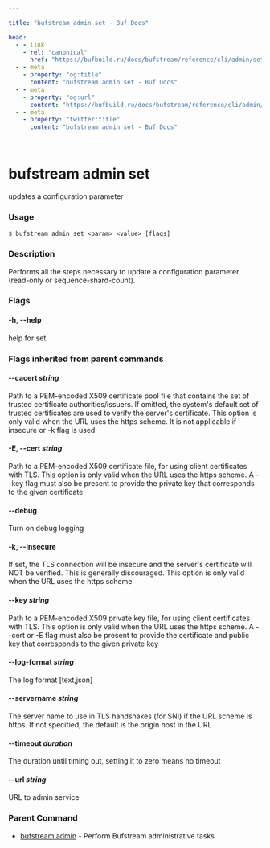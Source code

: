 ```yaml
---

title: "bufstream admin set - Buf Docs"

head:
  - - link
    - rel: "canonical"
      href: "https://bufbuild.ru/docs/bufstream/reference/cli/admin/set/"
  - - meta
    - property: "og:title"
      content: "bufstream admin set - Buf Docs"
  - - meta
    - property: "og:url"
      content: "https://bufbuild.ru/docs/bufstream/reference/cli/admin/set/"
  - - meta
    - property: "twitter:title"
      content: "bufstream admin set - Buf Docs"

---
```


# bufstream admin set

updates a configuration parameter

### Usage

```console
$ bufstream admin set <param> <value> [flags]
```

### Description

Performs all the steps necessary to update a configuration parameter (read-only or sequence-shard-count).

### Flags

#### \-h, --help

help for set

### Flags inherited from parent commands

#### \--cacert _string_

Path to a PEM-encoded X509 certificate pool file that contains the set of trusted certificate authorities/issuers. If omitted, the system's default set of trusted certificates are used to verify the server's certificate. This option is only valid when the URL uses the https scheme. It is not applicable if --insecure or -k flag is used

#### \-E, --cert _string_

Path to a PEM-encoded X509 certificate file, for using client certificates with TLS. This option is only valid when the URL uses the https scheme. A --key flag must also be present to provide the private key that corresponds to the given certificate

#### \--debug

Turn on debug logging

#### \-k, --insecure

If set, the TLS connection will be insecure and the server's certificate will NOT be verified. This is generally discouraged. This option is only valid when the URL uses the https scheme

#### \--key _string_

Path to a PEM-encoded X509 private key file, for using client certificates with TLS. This option is only valid when the URL uses the https scheme. A --cert or -E flag must also be present to provide the certificate and public key that corresponds to the given private key

#### \--log-format _string_

The log format \[text,json\]

#### \--servername _string_

The server name to use in TLS handshakes (for SNI) if the URL scheme is https. If not specified, the default is the origin host in the URL

#### \--timeout _duration_

The duration until timing out, setting it to zero means no timeout

#### \--url _string_

URL to admin service

### Parent Command

- [bufstream admin](../) - Perform Bufstream administrative tasks
